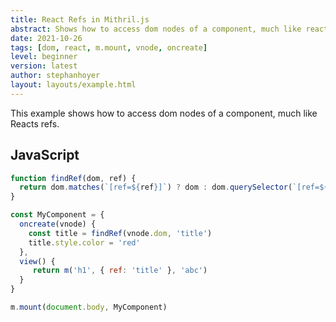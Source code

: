 ```yaml
---
title: React Refs in Mithril.js
abstract: Shows how to access dom nodes of a component, much like reacts refs.
date: 2021-10-26
tags: [dom, react, m.mount, vnode, oncreate]
level: beginner
version: latest
author: stephanhoyer
layout: layouts/example.html
---
```


This example shows how to access dom nodes of a component, much like Reacts refs.

## JavaScript

~~~js
function findRef(dom, ref) {
  return dom.matches(`[ref=${ref}]`) ? dom : dom.querySelector(`[ref=${ref}]`)
}

const MyComponent = {
  oncreate(vnode) {
    const title = findRef(vnode.dom, 'title')
    title.style.color = 'red'
  },
  view() {
     return m('h1', { ref: 'title' }, 'abc')
  }
}

m.mount(document.body, MyComponent)
~~~
